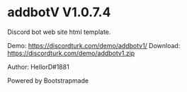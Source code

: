 # addbotV V1.0.7.4
Discord bot web site html template.

Demo: https://discordturk.com/demo/addbotv1/
Download: https://discordturk.com/demo/addbotv1.zip

Author: HellorD#1881

Powered by Bootstrapmade
